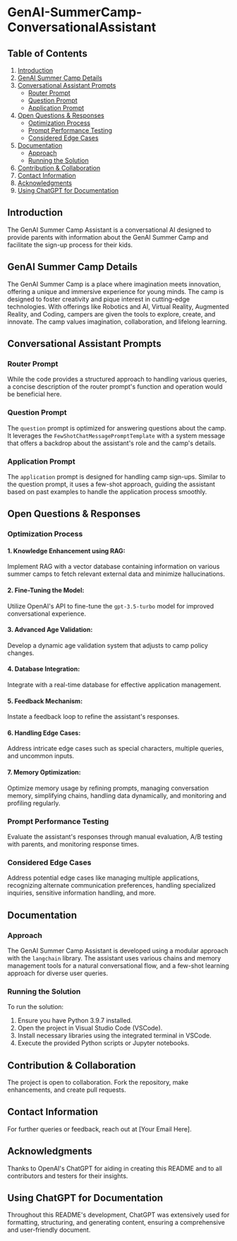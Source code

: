 # GenAI-SummerCamp-ConversationalAssistant

## Table of Contents
1. [Introduction](#introduction)
2. [GenAI Summer Camp Details](#genai-summer-camp-details)
3. [Conversational Assistant Prompts](#conversational-assistant-prompts)
   - [Router Prompt](#router-prompt)
   - [Question Prompt](#question-prompt)
   - [Application Prompt](#application-prompt)
4. [Open Questions & Responses](#open-questions--responses)
   - [Optimization Process](#optimization-process)
   - [Prompt Performance Testing](#prompt-performance-testing)
   - [Considered Edge Cases](#considered-edge-cases)
5. [Documentation](#documentation)
   - [Approach](#approach)
   - [Running the Solution](#running-the-solution)
6. [Contribution & Collaboration](#contribution--collaboration)
7. [Contact Information](#contact-information)
8. [Acknowledgments](#acknowledgments)
9. [Using ChatGPT for Documentation](#using-chatgpt-for-documentation)

## Introduction

The GenAI Summer Camp Assistant is a conversational AI designed to provide parents with information about the GenAI Summer Camp and facilitate the sign-up process for their kids.

## GenAI Summer Camp Details

The GenAI Summer Camp is a place where imagination meets innovation, offering a unique and immersive experience for young minds. The camp is designed to foster creativity and pique interest in cutting-edge technologies. With offerings like Robotics and AI, Virtual Reality, Augmented Reality, and Coding, campers are given the tools to explore, create, and innovate. The camp values imagination, collaboration, and lifelong learning.

## Conversational Assistant Prompts

### Router Prompt
While the code provides a structured approach to handling various queries, a concise description of the router prompt's function and operation would be beneficial here.

### Question Prompt
The `question` prompt is optimized for answering questions about the camp. It leverages the `FewShotChatMessagePromptTemplate` with a system message that offers a backdrop about the assistant's role and the camp's details.

### Application Prompt
The `application` prompt is designed for handling camp sign-ups. Similar to the question prompt, it uses a few-shot approach, guiding the assistant based on past examples to handle the application process smoothly.

## Open Questions & Responses

### Optimization Process
#### 1. **Knowledge Enhancement using RAG**:
Implement RAG with a vector database containing information on various summer camps to fetch relevant external data and minimize hallucinations.

#### 2. **Fine-Tuning the Model**:
Utilize OpenAI's API to fine-tune the `gpt-3.5-turbo` model for improved conversational experience.

#### 3. **Advanced Age Validation**:
Develop a dynamic age validation system that adjusts to camp policy changes.

#### 4. **Database Integration**:
Integrate with a real-time database for effective application management.

#### 5. **Feedback Mechanism**:
Instate a feedback loop to refine the assistant's responses.

#### 6. **Handling Edge Cases**:
Address intricate edge cases such as special characters, multiple queries, and uncommon inputs.

#### 7. **Memory Optimization**:
Optimize memory usage by refining prompts, managing conversation memory, simplifying chains, handling data dynamically, and monitoring and profiling regularly.

### Prompt Performance Testing

Evaluate the assistant's responses through manual evaluation, A/B testing with parents, and monitoring response times.

### Considered Edge Cases
Address potential edge cases like managing multiple applications, recognizing alternate communication preferences, handling specialized inquiries, sensitive information handling, and more.

## Documentation

### Approach

The GenAI Summer Camp Assistant is developed using a modular approach with the `langchain` library. The assistant uses various chains and memory management tools for a natural conversational flow, and a few-shot learning approach for diverse user queries.

### Running the Solution

To run the solution:

1. Ensure you have Python 3.9.7 installed.
2. Open the project in Visual Studio Code (VSCode).
3. Install necessary libraries using the integrated terminal in VSCode.
4. Execute the provided Python scripts or Jupyter notebooks.

## Contribution & Collaboration

The project is open to collaboration. Fork the repository, make enhancements, and create pull requests.

## Contact Information

For further queries or feedback, reach out at [Your Email Here].

## Acknowledgments

Thanks to OpenAI's ChatGPT for aiding in creating this README and to all contributors and testers for their insights.

## Using ChatGPT for Documentation

Throughout this README's development, ChatGPT was extensively used for formatting, structuring, and generating content, ensuring a comprehensive and user-friendly document.
